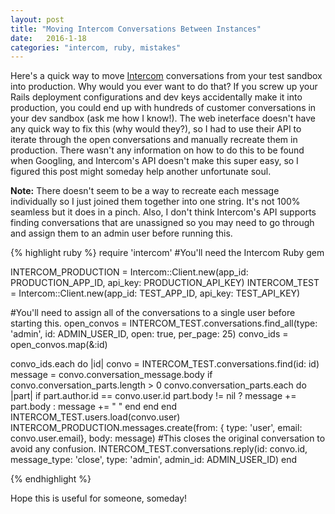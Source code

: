 ```yaml
---
layout: post
title: "Moving Intercom Conversations Between Instances"
date:   2016-1-18
categories: "intercom, ruby, mistakes"
---
```


Here's a quick way to move [Intercom][intercom] conversations from your test sandbox into production. Why would you ever want to do that? If you screw up your Rails deployment configurations and dev keys accidentally make it into production, you could end up with hundreds of customer conversations in your dev sandbox (ask me how I know!). The web ineterface doesn't have any quick way to fix this (why would they?), so I had to use their API to iterate through the open conversations and manually recreate them in production. There wasn't any information on how to do this to be found when Googling, and Intercom's API doesn't make this super easy, so I figured this post might someday help another unfortunate soul.

**Note:** There doesn't seem to be a way to recreate each message individually so I just joined them together into one string. It's not 100% seamless but it does in a pinch. Also, I don't think Intercom's API supports finding conversations that are unassigned so you may need to go through and assign them to an admin user before running this.

{% highlight ruby %}
require 'intercom' #You'll need the Intercom Ruby gem

INTERCOM_PRODUCTION = Intercom::Client.new(app_id: PRODUCTION_APP_ID, api_key: PRODUCTION_API_KEY)
INTERCOM_TEST = Intercom::Client.new(app_id: TEST_APP_ID, api_key: TEST_API_KEY)

#You'll need to assign all of the conversations to a single user before starting this.
open_convos = INTERCOM_TEST.conversations.find_all(type: 'admin', id: ADMIN_USER_ID, open: true, per_page: 25)
convo_ids = open_convos.map(&:id)

convo_ids.each do |id|
  convo = INTERCOM_TEST.conversations.find(id: id)
  message = convo.conversation_message.body
  if convo.conversation_parts.length > 0
  	convo.conversation_parts.each do |part|
  	  if part.author.id == convo.user.id
  	    part.body != nil ? message += part.body : message += " "
  	  end
  	end
  end
  INTERCOM_TEST.users.load(convo.user)
  INTERCOM_PRODUCTION.messages.create(from: { type: 'user', email: convo.user.email}, body: message)
  #This closes the original conversation to avoid any confusion.
  INTERCOM_TEST.conversations.reply(id: convo.id, message_type: 'close', type: 'admin', admin_id: ADMIN_USER_ID)
end

{% endhighlight %}

Hope this is useful for someone, someday!


[intercom]: https://www.intercom.io/